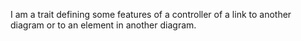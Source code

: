 I am a trait defining some features of a controller of a link to another diagram or to an element in another diagram.